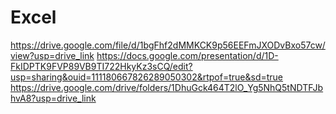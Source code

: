 # Excel
https://drive.google.com/file/d/1bgFhf2dMMKCK9p56EEFmJXODvBxo57cw/view?usp=drive_link
https://docs.google.com/presentation/d/1D-FkIDPTK9FVP89VB9TI722HkyKz3sCQ/edit?usp=sharing&ouid=111180667826289050302&rtpof=true&sd=true
https://drive.google.com/drive/folders/1DhuGck464T2lO_Yg5NhQ5tNDTFJbhvA8?usp=drive_link
